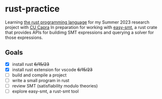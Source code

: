 # rust-practice
Learning [the rust programming language](https://www.rust-lang.org/) for my Summer 2023 research project with [CU Capra](https://capra.cs.cornell.edu/)
In preparation for working with [easy-smt](https://docs.rs/easy-smt/latest/easy_smt/), a rust crate that provides APIs for buildimg SMT expressions and querying a solver for those expressions.

## Goals
* [x] install rust ~~6/15/23~~
* [x] install rust extension for vscode ~~6/15/23~~
* [ ] build and compile a project
* [ ] write a small program in rust 
* [ ] review SMT (satisfiability modulo theories)
* [ ] explore easy-smt, a rust-smt tool 
